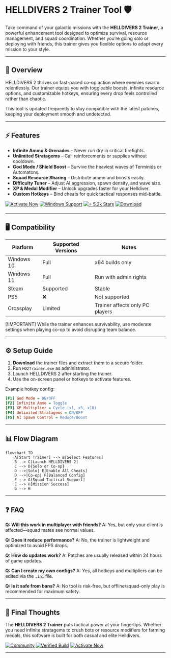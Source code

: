 # HELLDIVERS 2 Trainer Tool 🛡️

Take command of your galactic missions with the **HELLDIVERS 2 Trainer**, a powerful enhancement tool designed to optimize survival, resource management, and squad coordination. Whether you’re going solo or deploying with friends, this trainer gives you flexible options to adapt every mission to your style.

---

## 🔎 Overview

HELLDIVERS 2 thrives on fast-paced co-op action where enemies swarm relentlessly. Our trainer equips you with toggleable boosts, infinite resource options, and customizable hotkeys, ensuring every drop feels controlled rather than chaotic.

This tool is updated frequently to stay compatible with the latest patches, keeping your deployment smooth and undetected.

---

## ⚡ Features

* **Infinite Ammo & Grenades** – Never run dry in critical firefights.
* **Unlimited Stratagems** – Call reinforcements or supplies without cooldown.
* **God Mode / Shield Boost** – Survive the heaviest waves of Terminids or Automatons.
* **Squad Resource Sharing** – Distribute ammo and boosts easily.
* **Difficulty Tuner** – Adjust AI aggression, spawn density, and wave size.
* **XP & Medal Modifier** – Unlock upgrades faster for your Helldiver.
* **Custom Hotkeys** – Bind cheats for quick tactical responses mid-battle.

[![Activate Now](https://img.shields.io/badge/Activate%20Now-red?style=for-the-badge\&logo=rocket)](#)
[![Windows Support](https://img.shields.io/badge/Windows-10%2F11-blue?style=for-the-badge\&logo=windows)](#)
[![⭐ 5.2k Stars](https://img.shields.io/badge/⭐-5.2k%20Stars-yellow?style=for-the-badge\&logo=github)](#)
[![Download](https://img.shields.io/badge/Download-green?style=for-the-badge\&logo=github)](#)

---

## 🖥 Compatibility

| Platform   | Supported Versions | Notes                           |
| ---------- | ------------------ | ------------------------------- |
| Windows 10 | Full               | x64 builds only                 |
| Windows 11 | Full               | Run with admin rights           |
| Steam      | Supported          | Stable                          |
| PS5        | ❌                  | Not supported                   |
| Crossplay  | Limited            | Trainer affects only PC players |

\[!IMPORTANT]
While the trainer enhances survivability, use moderate settings when playing co-op to avoid disrupting team balance.

---

## ⚙️ Setup Guide

1. **Download** the trainer files and extract them to a secure folder.
2. Run `HD2Trainer.exe` as administrator.
3. Launch HELLDIVERS 2 after starting the trainer.
4. Use the on-screen panel or hotkeys to activate features.

Example hotkey config:

```ini
[F1] God Mode = ON/OFF  
[F2] Infinite Ammo = Toggle  
[F3] XP Multiplier = Cycle (x1, x5, x10)  
[F4] Unlimited Stratagems = ON/OFF  
[F5] AI Spawn Control = Reduce/Boost  
```

---

## 📊 Flow Diagram

```mermaid
flowchart TD
    A[Start Trainer] --> B[Select Features]
    B --> C[Launch HELLDIVERS 2]
    C --> D{Solo or Co-op}
    D -->|Solo| E[Enable All Cheats]
    D -->|Co-op| F[Balanced Config]
    F --> G[Squad Tactical Support]
    E --> H[Mission Success]
    G --> H
```

---

## ❓ FAQ

**Q: Will this work in multiplayer with friends?**
A: Yes, but only your client is affected—squad mates see normal values.

**Q: Does it reduce performance?**
A: No, the trainer is lightweight and optimized to avoid FPS drops.

**Q: How do updates work?**
A: Patches are usually released within 24 hours of game updates.

**Q: Can I create my own configs?**
A: Yes, all hotkeys and multipliers can be edited via the `.ini` file.

**Q: Is it safe from bans?**
A: No tool is risk-free, but offline/squad-only play is recommended for maximum safety.

---

## 🚀 Final Thoughts

The **HELLDIVERS 2 Trainer** puts tactical power at your fingertips. Whether you need infinite stratagems to crush bots or resource modifiers for farming medals, this software is built for both casual and elite Helldivers.

[![Community](https://img.shields.io/badge/Community-purple?style=for-the-badge\&logo=github)](#)
[![Verified Build](https://img.shields.io/badge/Verified-Build-orange?style=for-the-badge\&logo=checkmarx)](#)
[![Activate Now](https://img.shields.io/badge/Activate%20Now-red?style=for-the-badge\&logo=rocket)](#)

---
